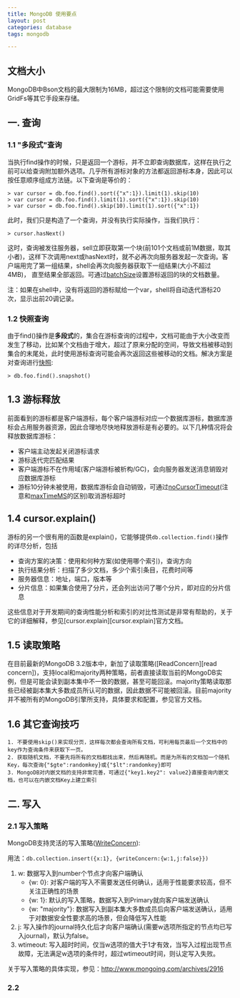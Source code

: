 ```yaml
---
title: MongoDB 使用要点
layout: post
categories: database
tags: mongodb

---
```



## 文档大小

MongoDB中Bson文档的最大限制为16MB，超过这个限制的文档可能需要使用GridFs等其它手段来存储。

## 一. 查询

### 1.1 "多段式"查询

当执行find操作的时候，只是返回一个游标，并不立即查询数据库，这样在执行之前可以给查询附加额外选项。几乎所有游标对象的方法都返回游标本身，因此可以按任意顺序组成方法链。以下查询是等价的：

    > var cursor = db.foo.find().sort({"x":1}).limit(1).skip(10)
    > var cursor = db.foo.find().limit(1).sort({"x":1}).skip(10)
    > var cursor = db.foo.find().skip(10).limit(1).sort({"x":1})

此时，我们只是构造了一个查询，并没有执行实际操作，当我们执行：

    > cursor.hasNext()

这时，查询被发往服务器，sell立即获取第一个块(前101个文档或前1M数据，取其小者)，这样下次调用next或hasNext时，就不必再次向服务器发起一次查询。客户端用完了第一组结果，shell会再次向服务器获取下一组结果(大小不超过4MB)， 直至结果全部返回。可通过[batchSize][cursor.batchSize()]设置游标返回的块的文档数量。

注：如果在shell中，没有将返回的游标赋给一个var，shell将自动迭代游标20次，显示出前20调记录。

### 1.2 快照查询

由于find()操作是**多段式**的，集合在游标查询的过程中，文档可能由于大小改变而发生了移动，比如某个文档由于增大，超过了原来分配的空间，导致文档被移动到集合的末尾处，此时使用游标查询可能会再次返回这些被移动的文档。解决方案是对查询进行[快照][cursor.snapshot()]:

    > db.foo.find().snapshot()

## 1.3 游标释放

前面看到的游标都是客户端游标，每个客户端游标对应一个数据库游标，数据库游标会占用服务器资源，因此合理地尽快地释放游标是有必要的。以下几种情况将会释放数据库游标：

- 客户端主动发起关闭游标请求
- 游标迭代完匹配结果
- 客户端游标不在作用域(客户端游标被析构/GC)，会向服务器发送消息销毁对应数据库游标
- 游标10分钟未被使用，数据库游标会自动销毁，可通过[noCursorTimeout][cursor.noCursorTimeout()](注意和[maxTimeMS][cursor.maxTimeMs()]的区别)取消游标超时

## 1.4 cursor.explain()

游标的另一个很有用的函数是explain()，它能够提供`db.collection.find()`操作的详尽分析，包括

- 查询方案的决策：使用和何种方案(如使用哪个索引)，查询方向
- 执行结果分析：扫描了多少文档，多少个索引条目，花费时间等
- 服务器信息：地址，端口，版本等
- 分片信息：如果集合使用了分片，还会列出访问了哪个分片，即对应的分片信息

这些信息对于开发期间的查询性能分析和索引的对比性测试是非常有帮助的，关于它的详细解释，参见[cursor.explain][cursor.explain]官方文档。

## 1.5 读取策略

在目前最新的MongoDB 3.2版本中，新加了读取策略([ReadConcern][read concern])，支持local和majority两种策略，前者直接读取当前的MongoDB实例，但是可能会读到副本集中不一致的数据，甚至可能回滚。majority策略读取那些已经被副本集大多数成员所认可的数据，因此数据不可能被回滚。目前majority并不被所有的MongoDB引擎所支持，具体要求和配置，参见官方文档。

## 1.6 其它查询技巧

    1. 不要使用skip()来实现分页，这样每次都会查询所有文档，可利用每页最后一个文档中的key作为查询条件来获取下一页。
    2. 获取随机文档，不要先将所有的文档都找出来，然后再随机。而是为所有的文档加一个随机Key，每次查询{"$gte":randomkey}或{"$lt":randomkey}即可
    3. MongoDB对内嵌文档的支持非常完善，可通过{"key1.key2": value2}直接查询内嵌文档，也可以在内嵌文档Key上建立索引

## 二. 写入

### 2.1 写入策略

MongoDB支持灵活的写入策略([WriteConcern][write concern]):

用法：`db.collection.insert({x:1}, {writeConcern:{w:1,j:false}})`

1. w: 数据写入到number个节点才向客户端确认
    - {w: 0}: 对客户端的写入不需要发送任何确认，适用于性能要求较高，但不关注正确性的场景
    - {w: 1}: 默认的写入策略，数据写入到Primary就向客户端发送确认
    - {w: "majority"}: 数据写入到副本集大多数成员后向客户端发送确认，适用于对数据安全性要求高的场景，但会降低写入性能
2. j: 写入操作的journal持久化后才向客户端确认(需要w选项所指定的节点均已写入journal)，默认为false。
3. wtimeout: 写入超时时间，仅当w选项的值大于1才有效，当写入过程出现节点故障，无法满足w选项的条件时，超过wtimeout时间，则认定写入失败。

关于写入策略的具体实现，参见：http://www.mongoing.com/archives/2916

### 2.2 

[cursor.snapshot()]: "https://docs.mongodb.com/manual/reference/method/cursor.snapshot/"
[cursor.noCursorTimeout()]: "https://docs.mongodb.com/manual/reference/method/cursor.noCursorTimeout/#cursor.noCursorTimeout"
[cursor.maxTimeMs()]: "https://docs.mongodb.com/manual/reference/method/cursor.maxTimeMS/"
[cursor.batchSize()]: "https://docs.mongodb.com/manual/reference/method/cursor.batchSize/#cursor.batchSize"
[write concern]: "https://docs.mongodb.com/manual/reference/write-concern/"
